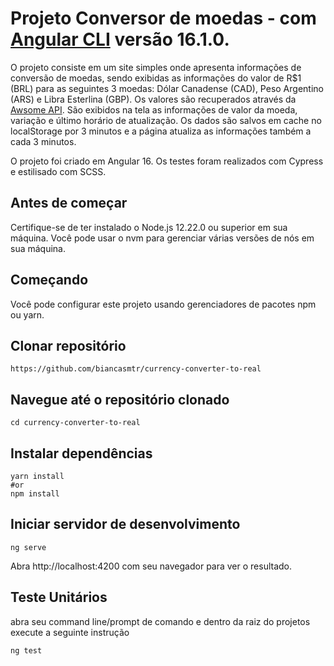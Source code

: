 # Projeto Conversor de moedas - com [Angular CLI](https://github.com/angular/angular-cli) versão 16.1.0.

O projeto consiste em um site simples onde apresenta informações de conversão de moedas, sendo exibidas as informações do valor de R$1 (BRL) para as seguintes 3 moedas: Dólar Canadense (CAD), Peso Argentino (ARS) e Libra Esterlina (GBP). Os valores são recuperados através da [Awsome API](https://docs.awesomeapi.com.br/api-de-moedas). São exibidos na tela as informações de valor da moeda, variação e último horário de atualização.
Os dados são salvos em cache no localStorage por 3 minutos e a página atualiza as informações também a cada 3 minutos.

O projeto foi criado em Angular 16. Os testes foram realizados com Cypress e estilisado com SCSS.

## Antes de começar

Certifique-se de ter instalado o Node.js 12.22.0 ou superior em sua máquina. Você pode usar o nvm para gerenciar várias versões de nós em sua máquina.

## Começando

Você pode configurar este projeto usando gerenciadores de pacotes npm ou yarn.

## Clonar repositório

``` 
https://github.com/biancasmtr/currency-converter-to-real
```

## Navegue até o repositório clonado

``` 
cd currency-converter-to-real
```

## Instalar dependências

``` 
yarn install
#or
npm install
```

## Iniciar servidor de desenvolvimento

``` 
ng serve
```

Abra http://localhost:4200 com seu navegador para ver o resultado.

## Teste Unitários

abra seu command line/prompt de comando e dentro da raiz do projetos execute a seguinte instrução

``` 
ng test
```
